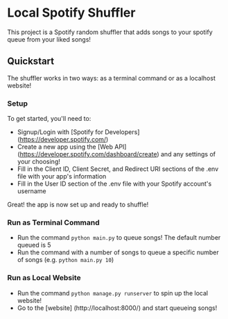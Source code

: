 # Local Spotify Shuffler

This project is a Spotify random shuffler that adds songs to your spotify queue from your liked songs!

## Quickstart

The shuffler works in two ways: as a terminal command or as a localhost website!

### Setup
To get started, you'll need to:
- Signup/Login with [Spotify for Developers] (https://developer.spotify.com/)
- Create a new app using the [Web API] (https://developer.spotify.com/dashboard/create) and any settings of your choosing! 
- Fill in the Client ID, Client Secret, and Redirect URI sections of the .env file with your app's information
- Fill in the User ID section of the .env file with your Spotify account's username

Great! the app is now set up and ready to shuffle!

### Run as Terminal Command
- Run the command `python main.py` to queue songs! The default number queued is 5
- Run the command with a number of songs to queue a specific number of songs (e.g. `python main.py 10`)

### Run as Local Website
- Run the command `python manage.py runserver` to spin up the local website!
- Go to the [website] (http://localhost:8000/) and start queueing songs!





